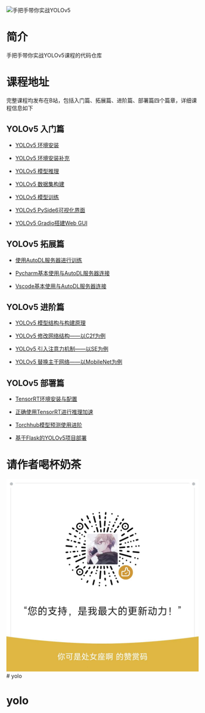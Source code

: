 ![手把手带你实战YOLOv5](./YOLOv5.png)

# 简介

手把手带你实战YOLOv5课程的代码仓库


# 课程地址

完整课程均发布在B站，包括入门篇、拓展篇、进阶篇、部署篇四个篇章，详细课程信息如下

## YOLOv5 入门篇

- [YOLOv5 环境安装](https://www.bilibili.com/video/BV1G24y1G7qm)

- [YOLOv5 环境安装补充](https://www.bilibili.com/video/BV1z24y1b7Qm)

- [YOLOv5 模型推理](https://www.bilibili.com/video/BV1B8411c7ZN)

- [YOLOv5 数据集构建](https://www.bilibili.com/video/BV18g4y1t7r2)

- [YOLOv5 模型训练](https://www.bilibili.com/video/BV1D24y1g7bg)

- [YOLOv5 PySide6可视化界面](https://www.bilibili.com/video/BV1dP411f7kX)

- [YOLOv5 Gradio搭建Web GUI](https://www.bilibili.com/video/BV1LP411Z7nk)

## YOLOv5 拓展篇

- [使用AutoDL服务器进行训练](https://www.bilibili.com/video/BV13s4y1V7b4)

- [Pycharm基本使用与AutoDL服务器连接](https://www.bilibili.com/video/BV1Ns4y1p7Ry)

- [Vscode基本使用与AutoDL服务器连接](https://www.bilibili.com/video/BV1724y1E7UW)

## YOLOv5 进阶篇

- [YOLOv5 模型结构与构建原理](https://www.bilibili.com/video/BV1bL411r7bJ)

- [YOLOv5 修改网络结构——以C2f为例](https://www.bilibili.com/video/BV1Qb411d7vR)

- [YOLOv5 引入注意力机制——以SE为例](https://www.bilibili.com/video/BV1uN411K7x3)

- [YOLOv5 替换主干网络——以MobileNet为例](https://www.bilibili.com/video/BV1JX4y1o7hi)

## YOLOv5 部署篇

- [TensorRT环境安装与配置](https://www.bilibili.com/video/BV1KL411S7hw)

- [正确使用TensorRT进行推理加速](https://www.bilibili.com/video/BV1N84y1g7NQ)

- [Torchhub模型预测使用进阶](https://www.bilibili.com/video/BV1XM4y1U7KY)

- [基于Flask的YOLOv5项目部署](https://www.bilibili.com/video/BV1Mk4y1i7v1)

# 请作者喝杯奶茶

![](./wx.jpg)# yolo
# yolo
